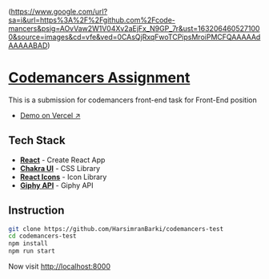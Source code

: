 (https://www.google.com/url?sa=i&url=https%3A%2F%2Fgithub.com%2Fcode-mancers&psig=AOvVaw2W1V04Xv2aEjFx_N9GP_7r&ust=1632064605271000&source=images&cd=vfe&ved=0CAsQjRxqFwoTCPipsMroiPMCFQAAAAAdAAAAABAD)

# [Codemancers Assignment](https://codemancers-test.vercel.app/)

This is a submission for codemancers front-end task for Front-End position

- [Demo on Vercel ↗](https://codemancers-test.vercel.app/)

## Tech Stack

- [**React**](https://reactjs.org/) - Create React App
- [**Chakra UI**](https://chakra-ui.com/) - CSS Library
- [**React Icons**](https://react-icons.github.io/react-icons/) - Icon Library
- [**Giphy API**](https://developers.giphy.com/) - Giphy API

## Instruction

```bash
git clone https://github.com/HarsimranBarki/codemancers-test
cd codemancers-test
npm install
npm run start
```

Now visit [http://localhost:8000](http://localhost:8000)
